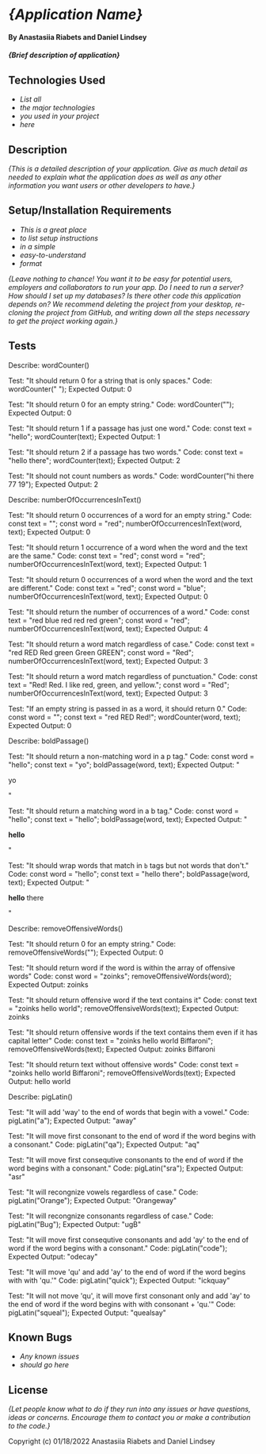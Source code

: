 # _{Application Name}_

#### By Anastasiia Riabets and Daniel Lindsey

#### _{Brief description of application}_

## Technologies Used

* _List all_
* _the major technologies_
* _you used in your project_
* _here_

## Description

_{This is a detailed description of your application. Give as much detail as needed to explain what the application does as well as any other information you want users or other developers to have.}_

## Setup/Installation Requirements

* _This is a great place_
* _to list setup instructions_
* _in a simple_
* _easy-to-understand_
* _format_

_{Leave nothing to chance! You want it to be easy for potential users, employers and collaborators to run your app. Do I need to run a server? How should I set up my databases? Is there other code this application depends on? We recommend deleting the project from your desktop, re-cloning the project from GitHub, and writing down all the steps necessary to get the project working again.}_

## Tests 

Describe: wordCounter()

Test: "It should return 0 for a string that is only spaces."
Code: wordCounter("            ");
Expected Output: 0

Test: "It should return 0 for an empty string."
Code: wordCounter("");
Expected Output: 0

Test: "It should return 1 if a passage has just one word."
Code:
const text = "hello";
wordCounter(text);
Expected Output: 1

Test: "It should return 2 if a passage has two words."
Code:
const text = "hello there";
wordCounter(text);
Expected Output: 2

Test: "It should not count numbers as words."
Code: wordCounter("hi there 77 19");
Expected Output: 2

Describe: numberOfOccurrencesInText()

Test: "It should return 0 occurrences of a word for an empty string."
Code:
const text = "";
const word = "red";
numberOfOccurrencesInText(word, text);
Expected Output: 0

Test: "It should return 1 occurrence of a word when the word and the text are the same."
Code:
const text = "red";
const word = "red";
numberOfOccurrencesInText(word, text);
Expected Output: 1

Test: "It should return 0 occurrences of a word when the word and the text are different."
Code:
const text = "red";
const word = "blue";
numberOfOccurrencesInText(word, text);
Expected Output: 0

Test: "It should return the number of occurrences of a word."
Code:
const text = "red blue red red red green";
const word = "red";
numberOfOccurrencesInText(word, text);
Expected Output: 4

Test: "It should return a word match regardless of case."
Code:
const text = "red RED Red green Green GREEN";
const word = "Red";
numberOfOccurrencesInText(word, text);
Expected Output: 3

Test: "It should return a word match regardless of punctuation."
Code:
const text = "Red! Red. I like red, green, and yellow.";
const word = "Red";
numberOfOccurrencesInText(word, text);
Expected Output: 3

Test: "If an empty string is passed in as a word, it should return 0."
Code:
const word = "";
const text = "red RED Red!";
wordCounter(word, text);
Expected Output: 0


Describe: boldPassage()

Test: "It should return a non-matching word in a p tag."
Code:
const word = "hello";
const text = "yo";
boldPassage(word, text);
Expected Output: "<p>yo</p>"

Test: "It should return a matching word in a b tag."
Code:
const word = "hello";
const text = "hello";
boldPassage(word, text);
Expected Output: "<p><b>hello</b></p>"

Test: "It should wrap words that match in `b` tags but not words that don't."
Code:
const word = "hello";
const text = "hello there";
boldPassage(word, text);
Expected Output: "<p><b>hello</b> there</p>"

Describe: removeOffensiveWords()

Test: "It should return 0 for an empty string."
Code: removeOffensiveWords("");
Expected Output: 0

Test: "It should return word if the word is within the array of offensive words"
Code: 
const word = "zoinks";
removeOffensiveWords(word);
Expected Output: zoinks

Test: "It should return offensive word if the text contains it"
Code: 
const text = "zoinks hello world";
removeOffensiveWords(text);
Expected Output: zoinks

Test: "It should return offensive words if the text contains them even if it has capital letter"
Code: 
const text = "zoinks hello world Biffaroni";
removeOffensiveWords(text);
Expected Output: zoinks Biffaroni

Test: "It should return text without offensive words"
Code: 
const text = "zoinks hello world Biffaroni";
removeOffensiveWords(text);
Expected Output: hello world

Describe: pigLatin()

Test: "It will add 'way' to the end of words that begin with a vowel."
Code: pigLatin("a");
Expected Output: "away"

Test: "It will move first consonant to the end of word if the word begins with a consonant."
Code: pigLatin("qa");
Expected Output: "aq"

Test: "It will move first consequtive consonants to the end of word if the word begins with a consonant."
Code: pigLatin("sra");
Expected Output: "asr"

Test: "It will recongnize vowels regardless of case."
Code: pigLatin("Orange");
Expected Output: "Orangeway"

Test: "It will recongnize consonants regardless of case."
Code: pigLatin("Bug");
Expected Output: "ugB"

Test: "It will move first consequtive consonants and add 'ay' to the end of word if the word begins with a consonant."
Code: pigLatin("code");
Expected Output: "odecay"

Test: "It will move 'qu' and add 'ay' to the end of word if the word begins with with 'qu.'"
Code: pigLatin("quick");
Expected Output: "ickquay"

Test: "It will not move 'qu', it will move first consonant only and add 'ay' to the end of word if the word begins with with consonant + 'qu.'"
Code: pigLatin("squeal");
Expected Output: "quealsay"
## Known Bugs

* _Any known issues_
* _should go here_

## License

_{Let people know what to do if they run into any issues or have questions, ideas or concerns.  Encourage them to contact you or make a contribution to the code.}_

Copyright (c) 01/18/2022 Anastasiia Riabets and Daniel Lindsey